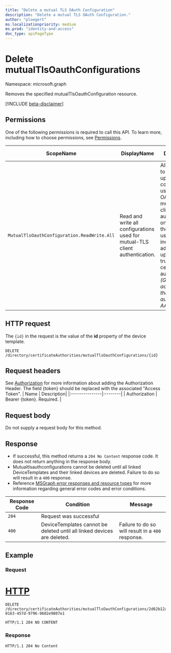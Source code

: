 ```yaml
---
title: "Delete a mutual TLS OAuth Configuration"
description: "Delete a mutual TLS OAuth Configuration."
author: "ploegert"
ms.localizationpriority: medium
ms.prod: "identity-and-access"
doc_type: apiPageType
---
```


# Delete mutualTlsOauthConfigurations
Namespace: microsoft.graph

Removes the specified mutualTlsOauthConfiguration resource.

[!INCLUDE [beta-disclaimer](../../includes/beta-disclaimer.md)]

## Permissions
One of the following permissions is required to call this API. To learn more, including how to choose permissions, see [Permissions](https://docs.microsoft.com/en-us/graph/permissions-reference).

|ScopeName|DisplayName|Description|Type|Admin Consent?|Entities/APIs covered|
|-|-|-|-|-|-|
|`MutualTlsOauthConfiguration.ReadWrite.All`| Read and write all configurations used for mutual-TLS client authentication. | Allows the app to read and update configuration used for OAuth 2.0 mutual-TLS client authentication, on behalf of the signed-in user. This includes adding and updating trusted certificate authorities. _(Granted to admin role on the device authority's AAD tenant)_|**Delegated**|**Yes**|List, Get, Create, Update, Delete|

## HTTP request

The `{id}` in the request is the value of the **id** property of the device template.

```http
DELETE /directory/certificateAuthorities/mutualTlsOauthConfigurations/{id}
```

## Request headers
See [Authorization](/graph/security-authorization) for more information about adding the Authorization Header. The field {token} should be replaced with the associated "Access Token".
| Name       | Description|
|:---------------|:--------|
| Authorization  | Bearer {token}. Required. |

## Request body
Do not supply a request body for this method.

## Response

- If successful, this method returns a `204 No Content` response code. It does not return anything in the response body.
- Mutualtlsauthconfigurations cannot be deleted until all linked DeviceTemplates and their linked devices are deleted. Failure to do so will result in a `400` response.
- Reference [MSGraph error responses and resource types](https://docs.microsoft.com/en-us/graph/errors) for more information regarding general error codes and error conditions.

|Response Code|Condition|Message|
|-|-|-|
|`204` | Request was successful ||
|`400` | DeviceTemplates cannot be deleted until all linked devices are deleted. | Failure to do so will result in a `400` response. |

## Example
### Request

# [HTTP](#tab/http)

```http
DELETE /directory/certificateAuthorities/mutualTlsOauthConfigurations/2d62b12a-0163-457d-9796-9602e9807e1

HTTP/1.1 204 NO CONTENT
```

### Response

```http
HTTP/1.1 204 No Content
```


